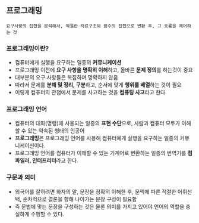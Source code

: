 ## 프로그래밍
```
요구사항의 집합을 분석해서, 적절한 자료구조와 함수의 집합으로 변환 후, 그 흐름을 제어하는 것
```

### 프로그래밍이란?
- 컴퓨터에게 실행을 요구하는 일종의 **커뮤니케이션**
- 프로그래밍 이전에 **요구 사항을 명확히 이해**하고, 올바른 **문제 정의**를 하는것이 중요
- 대부분의 요구 사항들은 복잡하며 명확하지 않음
- 따라서 문제를 **분해 및 정리, 구분**하고, 순서에 맞게 **행위를 배열**하는 것이 필요
- 이렇게 컴퓨터의 관점에서 문제를 사고하는 것을 **컴퓨팅 사고**라고 한다. 

### 프로그래밍 언어
- 컴퓨터의 대화(명령)에 사용되는 일종의 **표현 수단**으로, 사람과 컴퓨터 모두가 이해할 수 있는 약속된 형태의 인공어
- **프로그래밍**은 프로그래밍 언어를 사용해 컴퓨터에게 실행을 요구하는 일종의 커뮤니케이션이다.
- 프로그래밍 언어를 컴퓨터가 이해할 수 있는 기계어로 변환하는 일종의 번역기를 **컴파일러, 인터프리터**라고 한다.

### 구문과 의미
- 외국어를 잘하려면 화자의 말, 문장을 정확히 이해한 후, 문맥에 따른 적절한 어휘선택, 순차적으로 결론을 향해 나아가는 문장 구성이 필요함
- 즉 문법에 맞는 문장을 구성하는 것은 물론 의미를 가지고 있어야 언어의 역할을 충실하게 수행할 수 있다.

